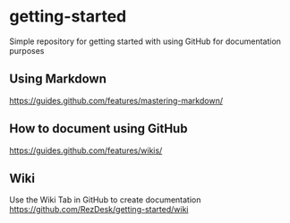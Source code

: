 # getting-started
Simple repository for getting started with using GitHub for documentation purposes 

## Using Markdown
https://guides.github.com/features/mastering-markdown/

## How to document using GitHub
https://guides.github.com/features/wikis/

## Wiki
Use the Wiki Tab in GitHub to create documentation
https://github.com/RezDesk/getting-started/wiki
